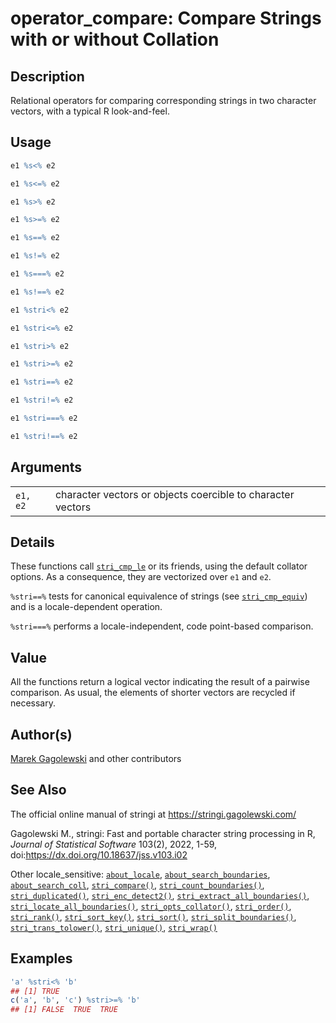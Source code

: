 # operator_compare: Compare Strings with or without Collation

## Description

Relational operators for comparing corresponding strings in two character vectors, with a typical R look-and-feel.

## Usage

``` r
e1 %s<% e2

e1 %s<=% e2

e1 %s>% e2

e1 %s>=% e2

e1 %s==% e2

e1 %s!=% e2

e1 %s===% e2

e1 %s!==% e2

e1 %stri<% e2

e1 %stri<=% e2

e1 %stri>% e2

e1 %stri>=% e2

e1 %stri==% e2

e1 %stri!=% e2

e1 %stri===% e2

e1 %stri!==% e2
```

## Arguments

|          |                                                             |
|----------|-------------------------------------------------------------|
| `e1, e2` | character vectors or objects coercible to character vectors |

## Details

These functions call [`stri_cmp_le`](stri_compare.md) or its friends, using the default collator options. As a consequence, they are vectorized over `e1` and `e2`.

`%stri==%` tests for canonical equivalence of strings (see [`stri_cmp_equiv`](stri_compare.md)) and is a locale-dependent operation.

`%stri===%` performs a locale-independent, code point-based comparison.

## Value

All the functions return a logical vector indicating the result of a pairwise comparison. As usual, the elements of shorter vectors are recycled if necessary.

## Author(s)

[Marek Gagolewski](https://www.gagolewski.com/) and other contributors

## See Also

The official online manual of <span class="pkg">stringi</span> at <https://stringi.gagolewski.com/>

Gagolewski M., <span class="pkg">stringi</span>: Fast and portable character string processing in R, *Journal of Statistical Software* 103(2), 2022, 1-59, doi:<https://dx.doi.org/10.18637/jss.v103.i02>

Other locale_sensitive: [`about_locale`](about_locale.md), [`about_search_boundaries`](about_search_boundaries.md), [`about_search_coll`](about_search_coll.md), [`stri_compare()`](stri_compare.md), [`stri_count_boundaries()`](stri_count_boundaries.md), [`stri_duplicated()`](stri_duplicated.md), [`stri_enc_detect2()`](stri_enc_detect2.md), [`stri_extract_all_boundaries()`](stri_extract_boundaries.md), [`stri_locate_all_boundaries()`](stri_locate_boundaries.md), [`stri_opts_collator()`](stri_opts_collator.md), [`stri_order()`](stri_order.md), [`stri_rank()`](stri_rank.md), [`stri_sort_key()`](stri_sort_key.md), [`stri_sort()`](stri_sort.md), [`stri_split_boundaries()`](stri_split_boundaries.md), [`stri_trans_tolower()`](stri_trans_casemap.md), [`stri_unique()`](stri_unique.md), [`stri_wrap()`](stri_wrap.md)

## Examples




```r
'a' %stri<% 'b'
## [1] TRUE
c('a', 'b', 'c') %stri>=% 'b'
## [1] FALSE  TRUE  TRUE
```
